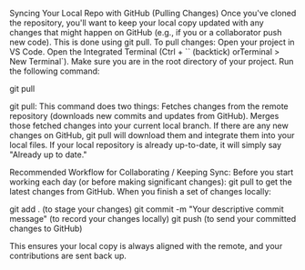 Syncing Your Local Repo with GitHub (Pulling Changes)
Once you've cloned the repository, you'll want to keep your local copy updated with any changes that might happen on GitHub (e.g., if you or a collaborator push new code). This is done using git pull.
To pull changes:
Open your project in VS Code.
Open the Integrated Terminal (Ctrl + `` (backtick) orTerminal > New Terminal`).
Make sure you are in the root directory of your project.
Run the following command:

git pull

git pull: This command does two things:
Fetches changes from the remote repository (downloads new commits and updates from GitHub).
Merges those fetched changes into your current local branch.
If there are any new changes on GitHub, git pull will download them and integrate them into your local files. If your local repository is already up-to-date, it will simply say "Already up to date."


Recommended Workflow for Collaborating / Keeping Sync:
Before you start working each day (or before making significant changes): git pull to get the latest changes from GitHub.
When you finish a set of changes locally:

git add . (to stage your changes)
git commit -m "Your descriptive commit message" (to record your changes locally)
git push (to send your committed changes to GitHub)

This ensures your local copy is always aligned with the remote, and your contributions are sent back up.
